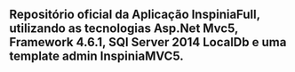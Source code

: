 ## Repositório oficial da Aplicação InspiniaFull, utilizando as tecnologias Asp.Net Mvc5, Framework 4.6.1, SQl Server 2014 LocalDb e uma template admin InspiniaMVC5.

